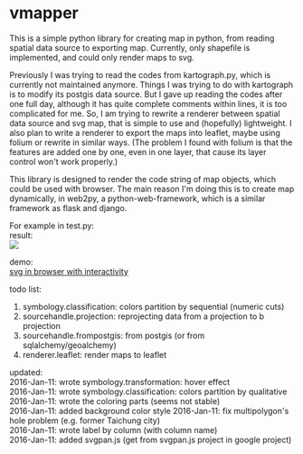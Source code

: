 vmapper
=======

This is a simple python library for creating map in python, from reading spatial data source to exporting map.
Currently, only shapefile is implemented, and could only render maps to svg. 

Previously I was trying to read the codes from kartograph.py, which is currently not maintained anymore. Things I was trying to do with kartograph is to modify its postgis data source. 
But I gave up reading the codes after one full day, although it has quite complete comments within lines, it is too complicated for me.
So, I am trying to rewrite a renderer between spatial data source and svg map, that is simple to use and (hopefully) lightweight.
I also plan to write a renderer to export the maps into leaflet, maybe using folium or rewrite in similar ways. 
(The problem I found with folium is that the features are added one by one, even in one layer, that cause its layer control won't work properly.)

This library is designed to render the code string of map objects, which could be used with browser. 
The main reason I'm doing this is to create map dynamically, in web2py, a python-web-framework, which is a similar framework as flask and django. 

For example in test.py:  
result:  
<img src="https://rawgit.com/wcchin/vmapper/master/testingPaper06.svg">

demo:  
[svg in browser with interactivity](https://rawgit.com/wcchin/vmapper/master/testingPaper06.svg)

todo list:  
1. symbology.classification: colors partition by sequential (numeric cuts)  
2. sourcehandle.projection: reprojecting data from a projection to b projection  
3. sourcehandle.frompostgis: from postgis (or from sqlalchemy/geoalchemy)  
4. renderer.leaflet: render maps to leaflet  

updated:  
2016-Jan-11: wrote symbology.transformation: hover effect  
2016-Jan-11: wrote symbology.classification: colors partition by qualitative  
2016-Jan-11: wrote the coloring parts (seems not stable)  
2016-Jan-11: added background color style
2016-Jan-11: fix multipolygon's hole problem (e.g. former Taichung city)  
2016-Jan-11: wrote label by column (with column name)  
2016-Jan-11: added svgpan.js (get from svgpan.js project in google project)  
